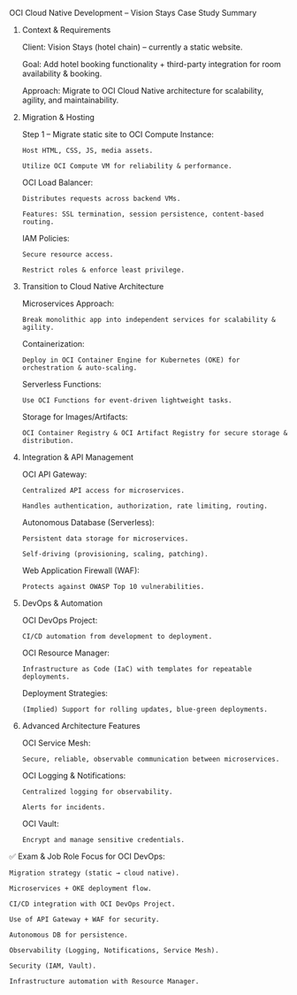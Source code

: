 OCI Cloud Native Development – Vision Stays Case Study Summary

1.  Context & Requirements

    Client: Vision Stays (hotel chain) – currently a static website.

    Goal: Add hotel booking functionality + third-party integration for room availability & booking.

    Approach: Migrate to OCI Cloud Native architecture for scalability, agility, and maintainability.

2.  Migration & Hosting

    Step 1 – Migrate static site to OCI Compute Instance:

        Host HTML, CSS, JS, media assets.

        Utilize OCI Compute VM for reliability & performance.

    OCI Load Balancer:

        Distributes requests across backend VMs.

        Features: SSL termination, session persistence, content-based routing.

    IAM Policies:

        Secure resource access.

        Restrict roles & enforce least privilege.

3.  Transition to Cloud Native Architecture

    Microservices Approach:

        Break monolithic app into independent services for scalability & agility.

    Containerization:

        Deploy in OCI Container Engine for Kubernetes (OKE) for orchestration & auto-scaling.

    Serverless Functions:

        Use OCI Functions for event-driven lightweight tasks.

    Storage for Images/Artifacts:

        OCI Container Registry & OCI Artifact Registry for secure storage & distribution.

4.  Integration & API Management

    OCI API Gateway:

        Centralized API access for microservices.

        Handles authentication, authorization, rate limiting, routing.

    Autonomous Database (Serverless):

        Persistent data storage for microservices.

        Self-driving (provisioning, scaling, patching).

    Web Application Firewall (WAF):

        Protects against OWASP Top 10 vulnerabilities.

5.  DevOps & Automation

    OCI DevOps Project:

        CI/CD automation from development to deployment.

    OCI Resource Manager:

        Infrastructure as Code (IaC) with templates for repeatable deployments.

    Deployment Strategies:

        (Implied) Support for rolling updates, blue-green deployments.

6.  Advanced Architecture Features

    OCI Service Mesh:

        Secure, reliable, observable communication between microservices.

    OCI Logging & Notifications:

        Centralized logging for observability.

        Alerts for incidents.

    OCI Vault:

        Encrypt and manage sensitive credentials.

✅ Exam & Job Role Focus for OCI DevOps:

    Migration strategy (static → cloud native).

    Microservices + OKE deployment flow.

    CI/CD integration with OCI DevOps Project.

    Use of API Gateway + WAF for security.

    Autonomous DB for persistence.

    Observability (Logging, Notifications, Service Mesh).

    Security (IAM, Vault).

    Infrastructure automation with Resource Manager.
